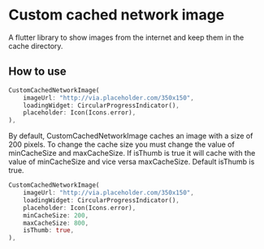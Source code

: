 # Custom cached network image
A flutter library to show images from the internet and keep them in the cache directory.

## How to use

```dart
CustomCachedNetworkImage(
    imageUrl: "http://via.placeholder.com/350x150",
    loadingWidget: CircularProgressIndicator(),
    placeholder: Icon(Icons.error),
),
 ```

By default, CustomCachedNetworkImage caches an image with a size of 200 pixels.
To change the cache size you must change the value of minCacheSize and maxCacheSize.
If isThumb is true it will cache with the value of minCacheSize and vice versa maxCacheSize.
Default isThumb is true.
```dart
CustomCachedNetworkImage(
    imageUrl: "http://via.placeholder.com/350x150",
    loadingWidget: CircularProgressIndicator(),
    placeholder: Icon(Icons.error),
    minCacheSize: 200,
    maxCacheSize: 800,
    isThumb: true,
),
 ```